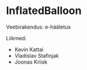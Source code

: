 # InflatedBalloon
Veebirakendus:    e-hääletus

Liikmed:
- Kevin Kattai
- Vladislav Stafinjak
- Joonas Kriisk

